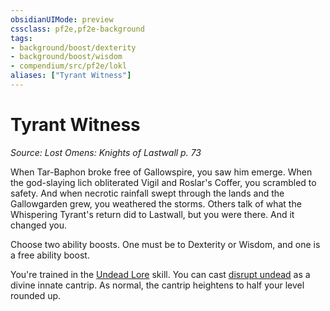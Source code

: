 ```yaml
---
obsidianUIMode: preview
cssclass: pf2e,pf2e-background
tags:
- background/boost/dexterity
- background/boost/wisdom
- compendium/src/pf2e/lokl
aliases: ["Tyrant Witness"]
---
```

# Tyrant Witness
*Source: Lost Omens: Knights of Lastwall p. 73*  

When Tar-Baphon broke free of Gallowspire, you saw him emerge. When the god-slaying lich obliterated Vigil and Roslar's Coffer, you scrambled to safety. And when necrotic rainfall swept through the lands and the Gallowgarden grew, you weathered the storms. Others talk of what the Whispering Tyrant's return did to Lastwall, but you were there. And it changed you.

Choose two ability boosts. One must be to Dexterity or Wisdom, and one is a free ability boost.

You're trained in the [Undead Lore](skills.md#Lore) skill. You can cast [disrupt undead](disrupt-undead.md) as a divine innate cantrip. As normal, the cantrip heightens to half your level rounded up.